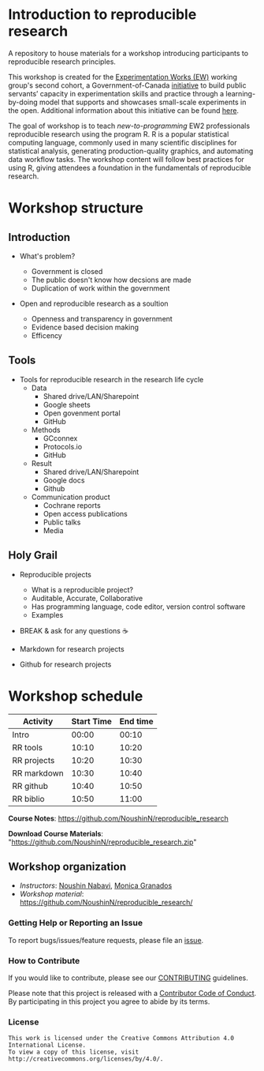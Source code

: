 # Introduction to reproducible research

A repository to house materials for a workshop introducing participants to reproducible research principles.

This workshop is created for the [Experimentation Works (EW)](https://www.canada.ca/en/government/publicservice/modernizing/experimentation-works.html) working group's second cohort, a Government-of-Canada [initiative](https://oecd-opsi.org/innovations/experimentation-works-ew/) to build public servants’ capacity in experimentation skills and practice through a learning-by-doing model that supports and showcases small-scale experiments in the open. Additional information about this initiative can be found [here](https://medium.com/@exp_works/experimentation-works-2-2081cb7f49ab).

The goal of  workshop is to teach _new-to-programming_  EW2 professionals reproducible research using the program R. R is a popular statistical computing language, commonly used in many scientific disciplines for statistical analysis, generating production-quality graphics, and automating data workflow tasks. The workshop content will follow best practices for using R, giving attendees a foundation in the fundamentals of reproducible research.


# Workshop structure
## Introduction 
- What's problem?  <!-- Noushin -->
  * Government is closed 
  * The public doesn't know how decsions are made
  * Duplication of work within the government 
  
- Open and reproducible research as a soultion
  * Openness and transparency in government
  * Evidence based decision making 
  * Efficency 

## Tools
- Tools for reproducible research in the research life cycle
  * Data 
    * Shared drive/LAN/Sharepoint
    * Google sheets
    * Open govenment portal 
    * GitHub
  * Methods
    * GCconnex
    * Protocols.io
    * GitHub 
  * Result
    * Shared drive/LAN/Sharepoint 
    * Google docs 
    * Github 
  * Communication product 
    * Cochrane reports
    * Open access publications
    * Public talks 
    * Media 

## Holy Grail 
 - Reproducible projects 
    * What is a reproducible project? 
     * Auditable, Accurate, Collaborative 
     * Has programming language, code editor, version control software
    * Examples 
    
- BREAK & ask for any questions ☕

- Markdown for research projects <!-- Monica & Monica-->
- Github for research projects <!-- Monica -->

# Workshop schedule

| Activity    | Start Time | End time |
|-------------|------------|----------|
| Intro       | 00:00      | 00:10    |
| RR tools    | 10:10      | 10:20    |
| RR projects | 10:20      | 10:30    |
| RR markdown | 10:30      | 10:40    |
| RR github   | 10:40      | 10:50    |
| RR biblio   | 10:50      | 11:00    |

**Course Notes**: https://github.com/NoushinN/reproducible_research 

**Download Course Materials**:  "https://github.com/NoushinN/reproducible_research.zip"

## Workshop organization
- _Instructors_: [Noushin Nabavi](https://github.com/NoushinN), [Monica Granados](https://github.com/Monsauce)
- _Workshop material_: https://github.com/NoushinN/reproducible_research/



### Getting Help or Reporting an Issue

To report bugs/issues/feature requests, please file an [issue](https://github.com/NoushinN/reproducible_research/issues).


### How to Contribute

If you would like to contribute, please see our [CONTRIBUTING](CONTRIBUTING.md) guidelines.

Please note that this project is released with a [Contributor Code of Conduct](CODE_OF_CONDUCT.md). By participating in this project you agree to abide by its terms.


### License


```
This work is licensed under the Creative Commons Attribution 4.0 International License.
To view a copy of this license, visit http://creativecommons.org/licenses/by/4.0/.
```
